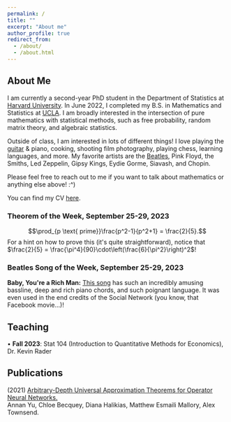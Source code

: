 ```yaml
---
permalink: /
title: ""
excerpt: "About me"
author_profile: true
redirect_from: 
  - /about/
  - /about.html
---
```

## About Me

I am currently a second-year PhD student in the Department of Statistics at [Harvard University](https://statistics.fas.harvard.edu/). In June 2022, I completed my B.S. in Mathematics and Statistics at [UCLA](https://ww3.math.ucla.edu/). I am broadly interested in the intersection of pure mathematics with statistical methods, such as free probability, random matrix theory, and algebraic statistics.

Outside of class, I am interested in lots of different things! I love playing the [guitar](https://mattesmaili.github.io/files/guitar.png) & piano, cooking, shooting film photography, playing chess, learning languages, and more. My favorite artists are the [Beatles](https://open.spotify.com/playlist/07ZKf7841juhmGlI6LMfBd?si=4511ac89f1d14618), Pink Floyd, the Smiths, Led Zeppelin, Gipsy Kings, Eydie Gorme, Siavash, and Chopin.

Please feel free to reach out to me if you want to talk about mathematics or anything else above! :^)

You can find my CV [here](https://mattesmaili.github.io/files/Matthew_Resume.pdf).

### Theorem of the Week, September 25-29, 2023

$$\prod_{p \text{ prime}}\frac{p^2-1}{p^2+1} = \frac{2}{5}.$$ For a hint on how to prove this (it's quite straightforward), notice that $\frac{2}{5} = \frac{\pi^4}{90}\cdot\left(\frac{6}{\pi^2}\right)^2$!

### Beatles Song of the Week, September 25-29, 2023

**Baby, You're a Rich Man:** [This song](https://open.spotify.com/track/0JBvtprXP2Z0LP3jmzA7Xp?si=011e025090bf4719) has such an incredibly amusing bassline, deep and rich piano chords, and such poignant language. It was even used in the end credits of the Social Network (you know, that Facebook movie...)!  

## Teaching

• **Fall 2023**: Stat 104 (Introduction to Quantitative Methods for Economics), Dr. Kevin Rader

## Publications

(2021) [Arbitrary-Depth Universal Approximation Theorems for Operator Neural Networks.](https://arxiv.org/abs/2109.11354)  
Annan Yu, Chloe Becquey, Diana Halikias, Matthew Esmaili Mallory, Alex Townsend.

